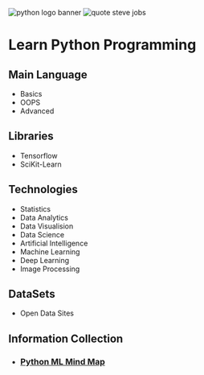 ![python logo banner](https://user-images.githubusercontent.com/2780145/34919838-1718c52a-f98f-11e7-864f-861ae749b1aa.png)
![quote steve jobs](https://user-images.githubusercontent.com/2780145/34920375-c5d08992-f997-11e7-8ffb-3e35417f707d.png)

# Learn Python Programming

## Main Language
- Basics
- OOPS
- Advanced

## Libraries

- Tensorflow 
- SciKit-Learn

## Technologies

- Statistics
- Data Analytics
- Data Visualision
- Data Science
- Artificial Intelligence 
- Machine Learning 
- Deep Learning
- Image Processing 

## DataSets
- Open Data Sites

## Information Collection

- ### [Python ML Mind Map](_moreReadMe/python_ml_mind_map)
